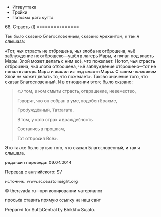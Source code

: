 









* Итивуттака
* Тройки
* Патхама рага сутта


68\. Страсть \(I\)
\=\=\=\=\=\=\=\=\=\=\=\=\=\=\=



Так было сказано Благословенным, сказано Арахантом, и так я слышала:


«Тот, чья страсть не отброшена, чья злоба не отброшена, чьё заблуждение не отброшено—ушёл в лагерь Мары, и попал под власть Мары\. Злой может делать с ним всё, что пожелает\. Но тот, чья страсть отброшена, чья злоба отброшена, чьё заблуждение отброшено—тот не попал в лагерь Мары и вышел из\-под власти Мары\. С таким человеком Злой не может делать то, что пожелает»\. Таково значение того, что сказал Благословенный\. И в отношении этого было сказано:



> «О том, в ком смыты страсть, отвращение, невежество,  
> 
> Говорят, что он собран в уме, подобен Брахме,  
> 
> Пробуждённый, Татхагата\.  
> 
> В том, у кого страх и враждебность  
> 
> Оостались в прошлом,  
> 
> Тот отбросил Всё»\.


Это также было сутью того, что сказал Благословенный, и так я слышала\.



редакция перевода: 09\.04\.2014


Перевод с английского: SV


источник: www\.accesstoinsight\.org


© theravada\.ru—при копировании материалов


просьба ставить прямую ссылку на наш сайт\.


Prepared for SuttaCentral by Bhikkhu Sujato\.






